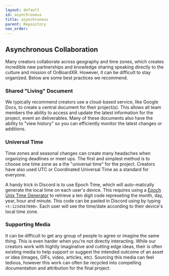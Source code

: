 ```yaml
---
layout: default
id: asynchronous
title: asynchronous
parent: Repository
nav_order: 
---
```


## Asynchronous Collaboration
Many creators collaborate across geography and time zones, which creates incredible new partnerships and knowledge sharing speaking directly to the culture and mission of OnBoardXR. However, it can be difficult to stay organized. Below are some best practices we recommend. 

### Shared "Living" Document
We typically recommend creators use a cloud-based service, like Google Docs, to create a central document for their project(s). This allows all team members the ability to access and update the latest information for the project, event an deliverables. Many of these documents also have the ability to "view history" so you can efficiently monitor the latest changes or additions. 

### Universal Time
Time zones and seasonal changes can create many headaches when organizing deadlines or meet ups. The first and simplest method is to choose one time zone as a the "universal time" for the project. Creators have also used UTC or Coordinated Universal Time as a standard for everyone. 

A handy trick in Discord is to use Epoch Time, which will auto-matically generate the local time on each user's device. This requires using a [Epoch Unix Time Generator](https://www.unixtimestamp.com/) to retrieve a ten digit code represeting the month, day, year, hour and minute. This code can be pasted in Discord using by typing `<t:1234567890>`. Each user will see the time/date according to their device's local time zone.  

### Supporting Media
It can be difficult to get any group of people to agree or imagine the same thing. This is even harder when you're not directly interacting. While our creators work with hightly imaginative and cutting edge ideas, their is often existing media to help support or suggest the intended outcome of an asset or idea (images, GIFs, video, articles, etc). Sourcing this media can feel tedious, however this work can often be recycled into compelling documentation and attribution for the final project.
